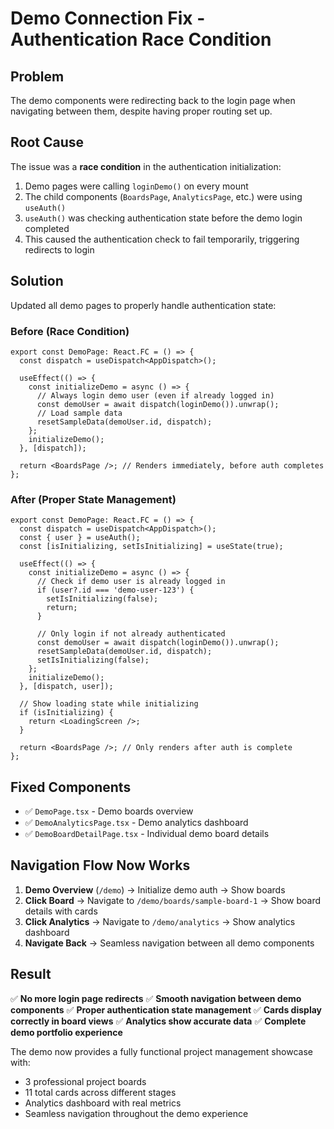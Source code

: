 # Demo Connection Fix - Authentication Race Condition

## Problem
The demo components were redirecting back to the login page when navigating between them, despite having proper routing set up.

## Root Cause
The issue was a **race condition** in the authentication initialization:

1. Demo pages were calling `loginDemo()` on every mount
2. The child components (`BoardsPage`, `AnalyticsPage`, etc.) were using `useAuth()` 
3. `useAuth()` was checking authentication state before the demo login completed
4. This caused the authentication check to fail temporarily, triggering redirects to login

## Solution
Updated all demo pages to properly handle authentication state:

### Before (Race Condition)
```tsx
export const DemoPage: React.FC = () => {
  const dispatch = useDispatch<AppDispatch>();

  useEffect(() => {
    const initializeDemo = async () => {
      // Always login demo user (even if already logged in)
      const demoUser = await dispatch(loginDemo()).unwrap();
      // Load sample data
      resetSampleData(demoUser.id, dispatch);
    };
    initializeDemo();
  }, [dispatch]);

  return <BoardsPage />; // Renders immediately, before auth completes
};
```

### After (Proper State Management)
```tsx
export const DemoPage: React.FC = () => {
  const dispatch = useDispatch<AppDispatch>();
  const { user } = useAuth();
  const [isInitializing, setIsInitializing] = useState(true);

  useEffect(() => {
    const initializeDemo = async () => {
      // Check if demo user is already logged in
      if (user?.id === 'demo-user-123') {
        setIsInitializing(false);
        return;
      }
      
      // Only login if not already authenticated
      const demoUser = await dispatch(loginDemo()).unwrap();
      resetSampleData(demoUser.id, dispatch);
      setIsInitializing(false);
    };
    initializeDemo();
  }, [dispatch, user]);

  // Show loading state while initializing
  if (isInitializing) {
    return <LoadingScreen />;
  }

  return <BoardsPage />; // Only renders after auth is complete
};
```

## Fixed Components
- ✅ `DemoPage.tsx` - Demo boards overview
- ✅ `DemoAnalyticsPage.tsx` - Demo analytics dashboard  
- ✅ `DemoBoardDetailPage.tsx` - Individual demo board details

## Navigation Flow Now Works
1. **Demo Overview** (`/demo`) → Initialize demo auth → Show boards
2. **Click Board** → Navigate to `/demo/boards/sample-board-1` → Show board details with cards
3. **Click Analytics** → Navigate to `/demo/analytics` → Show analytics dashboard
4. **Navigate Back** → Seamless navigation between all demo components

## Result
✅ **No more login page redirects**
✅ **Smooth navigation between demo components**
✅ **Proper authentication state management**
✅ **Cards display correctly in board views**
✅ **Analytics show accurate data**
✅ **Complete demo portfolio experience**

The demo now provides a fully functional project management showcase with:
- 3 professional project boards
- 11 total cards across different stages
- Analytics dashboard with real metrics
- Seamless navigation throughout the demo experience
